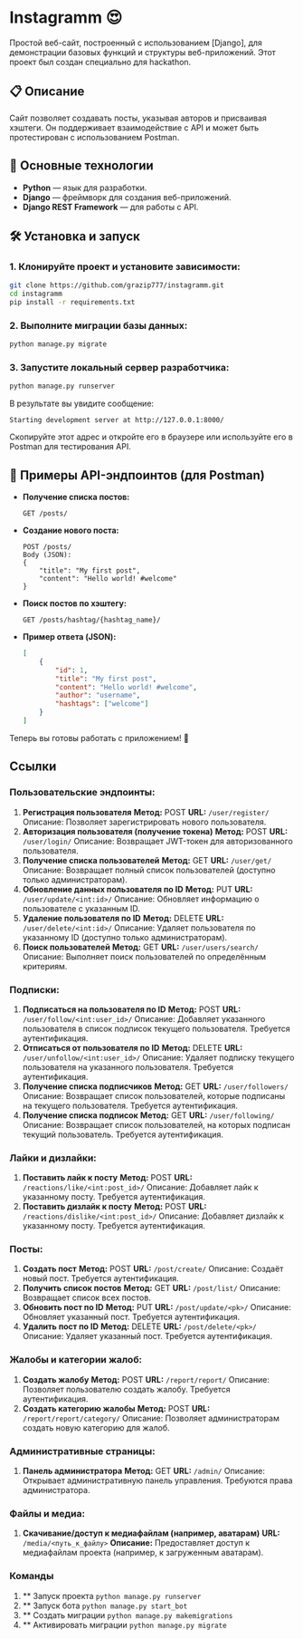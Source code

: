 # Instagramm 😍

Простой веб-сайт, построенный с использованием [Django], для демонстрации базовых функций и структуры веб-приложений. Этот проект был создан специально для hackathon. 

## 📋 Описание

Сайт позволяет создавать посты, указывая авторов и присваивая хэштеги. Он поддерживает взаимодействие с API и может быть протестирован с использованием Postman.

## 🚀 Основные технологии

- **Python** — язык для разработки.
- **Django** — фреймворк для создания веб-приложений.
- **Django REST Framework** — для работы с API.

## 🛠 Установка и запуск
### 1. Клонируйте проект и установите зависимости:

```bash
git clone https://github.com/grazip777/instagramm.git
cd instagramm
pip install -r requirements.txt
```

### 2. Выполните миграции базы данных:
```bash
python manage.py migrate
```

### 3. Запустите локальный сервер разработчика:
```bash
python manage.py runserver
```

В результате вы увидите сообщение:
```plaintext
Starting development server at http://127.0.0.1:8000/
```

Скопируйте этот адрес и откройте его в браузере или используйте его в Postman для тестирования API.

## 📌 Примеры API-эндпоинтов (для Postman)

- **Получение списка постов:**
  ```
  GET /posts/
  ```
- **Создание нового поста:**
  ```
  POST /posts/
  Body (JSON):
  {
      "title": "My first post",
      "content": "Hello world! #welcome"
  }
  ```
- **Поиск постов по хэштегу:**
  ```
  GET /posts/hashtag/{hashtag_name}/
  ```
- **Пример ответа (JSON):**
  ```json
  [
      {
          "id": 1,
          "title": "My first post",
          "content": "Hello world! #welcome",
          "author": "username",
          "hashtags": ["welcome"]
      }
  ]
  ```

Теперь вы готовы работать с приложением! 🎉
## Ссылки

### Пользовательские эндпоинты:
1. **Регистрация пользователя**
**Метод:** POST
**URL:** `/user/register/`
Описание: Позволяет зарегистрировать нового пользователя.
2. **Авторизация пользователя (получение токена)**
**Метод:** POST
**URL:** `/user/login/`
Описание: Возвращает JWT-токен для авторизованного пользователя.
3. **Получение списка пользователей**
**Метод:** GET
**URL:** `/user/get/`
Описание: Возвращает полный список пользователей (доступно только администраторам).
4. **Обновление данных пользователя по ID**
**Метод:** PUT
**URL:** `/user/update/<int:id>/`
Описание: Обновляет информацию о пользователе с указанным ID.
5. **Удаление пользователя по ID**
**Метод:** DELETE
**URL:** `/user/delete/<int:id>/`
Описание: Удаляет пользователя по указанному ID (доступно только администраторам).
6. **Поиск пользователей**
**Метод:** GET
**URL:** `/user/users/search/`
Описание: Выполняет поиск пользователей по определённым критериям.

### Подписки:
1. **Подписаться на пользователя по ID**
**Метод:** POST
**URL:** `/user/follow/<int:user_id>/`
Описание: Добавляет указанного пользователя в список подписок текущего пользователя. Требуется аутентификация.
2. **Отписаться от пользователя по ID**
**Метод:** DELETE
**URL:** `/user/unfollow/<int:user_id>/`
Описание: Удаляет подписку текущего пользователя на указанного пользователя. Требуется аутентификация.
3. **Получение списка подписчиков**
**Метод:** GET
**URL:** `/user/followers/`
Описание: Возвращает список пользователей, которые подписаны на текущего пользователя. Требуется аутентификация.
4. **Получение списка подписок**
**Метод:** GET
**URL:** `/user/following/`
Описание: Возвращает список пользователей, на которых подписан текущий пользователь. Требуется аутентификация.

### Лайки и дизлайки:
1. **Поставить лайк к посту**
**Метод:** POST
**URL:** `/reactions/like/<int:post_id>/`
Описание: Добавляет лайк к указанному посту. Требуется аутентификация.
2. **Поставить дизлайк к посту**
**Метод:** POST
**URL:** `/reactions/dislike/<int:post_id>/`
Описание: Добавляет дизлайк к указанному посту. Требуется аутентификация.

### Посты:
1. **Создать пост**
**Метод:** POST
**URL:** `/post/create/`
Описание: Создаёт новый пост. Требуется аутентификация.
2. **Получить список постов**
**Метод:** GET
**URL:** `/post/list/`
Описание: Возвращает список всех постов.
3. **Обновить пост по ID**
**Метод:** PUT
**URL:** `/post/update/<pk>/`
Описание: Обновляет указанный пост. Требуется аутентификация.
4. **Удалить пост по ID**
**Метод:** DELETE
**URL:** `/post/delete/<pk>/`
Описание: Удаляет указанный пост. Требуется аутентификация.

### Жалобы и категории жалоб:
1. **Создать жалобу**
**Метод:** POST
**URL:** `/report/report/`
Описание: Позволяет пользователю создать жалобу. Требуется аутентификация.
2. **Создать категорию жалобы**
**Метод:** POST
**URL:** `/report/report/category/`
Описание: Позволяет администраторам создать новую категорию для жалоб.

### Административные страницы:
1. **Панель администратора**
**Метод:** GET
**URL:** `/admin/`
Описание: Открывает административную панель управления. Требуются права администратора.

### Файлы и медиа:
1. **Скачивание/доступ к медиафайлам (например, аватарам)**
**URL:** `/media/<путь_к_файлу>`
**Описание:** Предоставляет доступ к медиафайлам проекта (например, к загруженным аватарам).

### Команды
1. ** Запуск проекта
  `python manage.py runserver`
2. ** Запуск бота
   `python manage.py start_bot`
3. ** Создать миграции
    `python manage.py makemigrations`
4. ** Активировать миграции
   `python manage.py migrate`